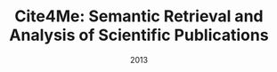 ---
title: "Cite4Me: Semantic Retrieval and Analysis of Scientific Publications"
collection: publications
permalink: /publication/2013-DBLP:conf/lak/NunesFC13
date: 2013
venue: 'Proceedings of the {LAK} Data Challenge, Leuven, Belgium, April 9, 2013'
---